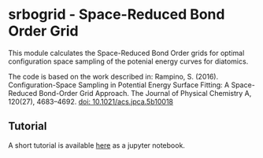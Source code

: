 # srbogrid - Space-Reduced Bond Order Grid

This module calculates the Space-Reduced Bond Order grids for optimal
configuration space sampling of the potenial energy curves for diatomics.

The code is based on the work described in: Rampino, S. (2016). Configuration-Space Sampling in Potential Energy Surface Fitting: A Space-Reduced Bond-Order Grid Approach. The Journal of Physical Chemistry A, 120(27), 4683–4692. [doi: 10.1021/acs.jpca.5b10018](http://doi.org/10.1021/acs.jpca.5b10018)

## Tutorial

A short tutorial is available
[here](http://nbviewer.jupyter.org/github/lmmentel/srbogrid/blob/master/notebooks/tutorial.ipynb) as a jupyter notebook.
